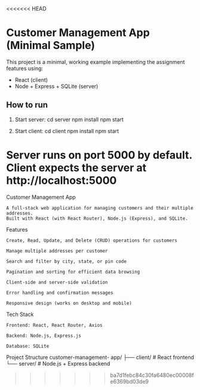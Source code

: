 <<<<<<< HEAD
# Customer Management App (Minimal Sample)
This project is a minimal, working example implementing the assignment features using:
- React (client)
- Node + Express + SQLite (server)

## How to run
1. Start server:
   cd server
   npm install
   npm start

2. Start client:
   cd client
   npm install
   npm start

Server runs on port 5000 by default. Client expects the server at http://localhost:5000
=======
Customer Management App

    A full-stack web application for managing customers and their multiple addresses.
    Built with React (with React Router), Node.js (Express), and SQLite.

Features

    Create, Read, Update, and Delete (CRUD) operations for customers

    Manage multiple addresses per customer

    Search and filter by city, state, or pin code

    Pagination and sorting for efficient data browsing

    Client-side and server-side validation

    Error handling and confirmation messages

    Responsive design (works on desktop and mobile)

Tech Stack

    Frontend: React, React Router, Axios

    Backend: Node.js, Express.js

    Database: SQLite

Project Structure
        customer-management-
        app/
            ├── client/   # React frontend
            └── server/   # Node.js + Express backend
>>>>>>> ba7d1febc84c30fa6480ec00008fe6369bd03de9
